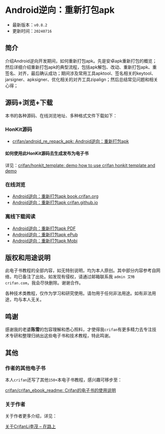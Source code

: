 # Android逆向：重新打包apk

* 最新版本：`v0.8.2`
* 更新时间：`20240716`

## 简介

介绍Android逆向开发期间，如何重新打包apk。先是安卓apk重新打包的概览；然后详细介绍重新打包apk的典型流程，包括apk解包、改动、重新打包apk、重签名、对齐，最后确认成功；期间涉及常用工具apktool、签名相关的keytool、jarsigner、apksigner、优化相关的对齐工具zipalign；然后总结常见问题和相关心得；

## 源码+浏览+下载

本书的各种源码、在线浏览地址、多种格式文件下载如下：

### HonKit源码

* [crifan/android_re_repack_apk: Android逆向：重新打包apk](https://github.com/crifan/android_re_repack_apk)

#### 如何使用此HonKit源码去生成发布为电子书

详见：[crifan/honkit_template: demo how to use crifan honkit template and demo](https://github.com/crifan/honkit_template)

### 在线浏览

* [Android逆向：重新打包apk book.crifan.org](https://book.crifan.org/books/android_re_repack_apk/website/)
* [Android逆向：重新打包apk crifan.github.io](https://crifan.github.io/android_re_repack_apk/website/)

### 离线下载阅读

* [Android逆向：重新打包apk PDF](https://book.crifan.org/books/android_re_repack_apk/pdf/android_re_repack_apk.pdf)
* [Android逆向：重新打包apk ePub](https://book.crifan.org/books/android_re_repack_apk/epub/android_re_repack_apk.epub)
* [Android逆向：重新打包apk Mobi](https://book.crifan.org/books/android_re_repack_apk/mobi/android_re_repack_apk.mobi)

## 版权和用途说明

此电子书教程的全部内容，如无特别说明，均为本人原创。其中部分内容参考自网络，均已备注了出处。如发现有侵权，请通过邮箱联系我 `admin 艾特 crifan.com`，我会尽快删除。谢谢合作。

各种技术类教程，仅作为学习和研究使用。请勿用于任何非法用途。如有非法用途，均与本人无关。

## 鸣谢

感谢我的老婆**陈雪**的包容理解和悉心照料，才使得我`crifan`有更多精力去专注技术专研和整理归纳出这些电子书和技术教程，特此鸣谢。

## 其他

### 作者的其他电子书

本人`crifan`还写了其他`150+`本电子书教程，感兴趣可移步至：

[crifan/crifan_ebook_readme: Crifan的电子书的使用说明](https://github.com/crifan/crifan_ebook_readme)

### 关于作者

关于作者更多介绍，详见：

[关于CrifanLi李茂 – 在路上](https://www.crifan.org/about/)
